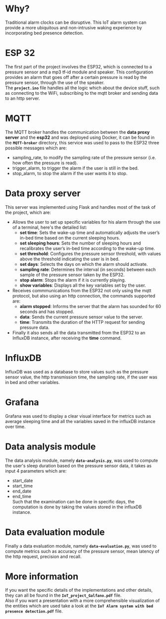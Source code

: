 # Why?
Traditional alarm clocks can be disruptive. This IoT alarm system can provide a more ubiquitous and non-intrusive waking experience by incorporating bed presence detection.

# ESP 32
The first part of the project involves the ESP32, which is connected to a pressure sensor and a mp3 tf-id module and speaker. This configuration provides an alarm that goes off after a certain pressure is read by the pressure sensor, 
through the use of the speaker. <br>
The **`project.ino`** file handles all the logic which about the device stuff, such as connecting to the WiFi, subscribing to the mqtt broker and sending data to an http server.

# MQTT
The MQTT broker handles the communication between the **data proxy server** and the **esp32** and was deployed using Docker, it can be found in the **`MQTT-broker`** directory, 
this service was used to pass to the ESP32 three possible messages which are:
- sampling_rate, to modify the sampling rate of the pressure sensor (i.e. how often the pressure is read).
- trigger_alarm, to trigger the alarm if the user is still in the bed.
- stop_alarm, to stop the alarm if the user wants it to stop.


# Data proxy server
This server was implemented using Flask and handles most of the task of the project, which are:
- Allows the user to set up specific variables for his alarm through the use of a terminal, here's the detailed list:
  - **set time**: Sets the wake-up time and automatically adjusts the user’s in-bed time based on the current sleeping hours.
  - **set sleeping hours**: Sets the number of sleeping hours and recalibrates the user’s in-bed time according to the wake-up time.
  - **set threshold**: Configures the pressure sensor threshold, with values above the threshold indicating the user is in bed.
  - **set days**: Selects the days on which the alarm should activate.
  - **sampling rate**: Determines the interval (in seconds) between each sample of the pressure sensor taken by the ESP32.
  - **stop alarm**: Stops the alarm if it is currently playing.
  - **show variables**: Displays all the key variables set by the user.
- Receives commmunications from the ESP32 not only using the mqtt protocol, but also using an http connection, the commands supported are:
  - **alarm stopped**: Informs the server that the alarm has sounded for 60 seconds and has stopped.
  - **data**: Sends the current pressure sensor value to the server.
  - **time**: Transmits the duration of the HTTP request for sending pressure data.
- Finally it also sends all the data transmitted from the ESP32 to an InfluxDB instance, after receiving the **time** command.

# InfluxDB
InfluxDB was used as a database to store values such as the pressure sensor value, the http transmission time, the sampling rate, if the user was in bed and other variables.

# Grafana
Grafana was used to display a clear visual interface for metrics such as average sleeping time and all the variables saved in the influxDB instance over time.

# Data analysis module
The data analysis module, namely **`data-analysis.py`**, was used to compute the user's sleep duration based on the pressure sensor data, it takes as input 4 parameters which are:
- start_date
- start_time
- end_date
- end_time
<br> Such that the examination can be done in specific days, the computation is done by taking the values stored in the influxDB instance.

# Data evaluation module
Finally a data evaluation module, namely **`data-evaluation.py`**, was used to compute metrics such as accuracy of the pressure sensor, mean latency of the http request, precision and recall.

# More information
If you want the specific details of the implementations and other details, they can all be found in the **`IoT_project_Galfano.pdf`** file. <br>
Also if you want a presentation with a more comprehensible visualization of the entities which are used take a look at the **`IoT Alarm system with bed presence detection.pdf`** file.
